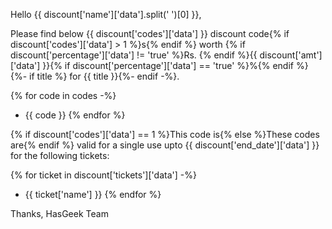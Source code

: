 Hello {{ discount['name']['data'].split(' ')[0] }},

Please find below {{ discount['codes']['data'] }} discount code{% if discount['codes']['data'] > 1 %}s{% endif %} worth {% if discount['percentage']['data'] != 'true' %}Rs. {% endif %}{{ discount['amt']['data'] }}{% if discount['percentage']['data'] == 'true' %}%{% endif %} {%- if title %} for {{ title }}{%- endif -%}.

{% for code in codes -%}
* {{ code }}
{% endfor %}

{% if discount['codes']['data'] == 1 %}This code is{% else %}These codes are{% endif %} valid for a single use upto {{ discount['end_date']['data'] }} for the following tickets:

{% for ticket in discount['tickets']['data'] -%}
* {{ ticket['name'] }}
{% endfor %}

Thanks,
HasGeek Team
